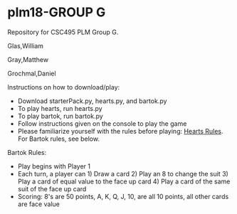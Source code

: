 # plm18-GROUP G
Repository for CSC495 PLM Group G.

Glas,William

Gray,Matthew

Grochmal,Daniel

Instructions on how to download/play:
* Download starterPack.py, hearts.py, and bartok.py
* To play hearts, run hearts.py
* To play bartok, run bartok.py
* Follow instructions given on the console to play the game
* Please familiarize yourself with the rules before playing: [Hearts Rules](https://www.pagat.com/reverse/hearts.html). For Bartok rules, see below.


Bartok Rules:
* Play begins with Player 1
* Each turn, a player can 1) Draw a card 2) Play an 8 to change the suit 3) Play a card of equal value to the face up card 4) Play a card of the same suit of the face up card
* Scoring: 8's are 50 points, A, K, Q, J, 10, are all 10 points, all other cards are face value
